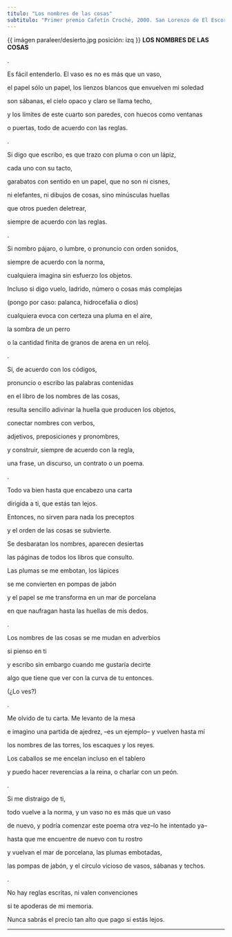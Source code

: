 ```yaml
---
titulo: "Los nombres de las cosas"
subtitulo: "Primer premio Cafetín Croché, 2000. San Lorenzo de El Escorial (Madrid)"
---
```

{{ imágen paraleer/desierto.jpg posición: izq }} **LOS NOMBRES DE LAS COSAS**

.

Es fácil entenderlo. El vaso es no es más que un vaso,

el papel sólo un papel, los lienzos blancos que envuelven mi soledad

son sábanas, el cielo opaco y claro se llama techo,

y los límites de este cuarto son paredes, con huecos como ventanas

o puertas, todo de acuerdo con las reglas.

.

Si digo que escribo, es que trazo con pluma o con un lápiz,

cada uno con su tacto,

garabatos con sentido en un papel, que no son ni cisnes,

ni elefantes, ni dibujos de cosas, sino minúsculas huellas

que otros pueden deletrear,

siempre de acuerdo con las reglas.

.

Si nombro pájaro, o lumbre, o pronuncio con orden sonidos,

siempre de acuerdo con la norma,

cualquiera imagina sin esfuerzo los objetos.

Incluso si digo vuelo, ladrido, número o cosas más complejas

(pongo por caso: palanca, hidrocefalia o dios)

cualquiera evoca con certeza una pluma en el aire,

la sombra de un perro

o la cantidad finita de granos de arena en un reloj.

.

Si, de acuerdo con los códigos,

pronuncio o escribo las palabras contenidas

en el libro de los nombres de las cosas,

resulta sencillo adivinar la huella que producen los objetos,

conectar nombres con verbos,

adjetivos, preposiciones y pronombres,

y construir, siempre de acuerdo con la regla,

una frase, un discurso, un contrato o un poema.

.

Todo va bien hasta que encabezo una carta

dirigida a ti, que estás tan lejos.

Entonces, no sirven para nada los preceptos

y el orden de las cosas se subvierte.

Se desbaratan los nombres, aparecen desiertas

las páginas de todos los libros que consulto.

Las plumas se me embotan, los lápices

se me convierten en pompas de jabón

y el papel se me transforma en un mar de porcelana

en que naufragan hasta las huellas de mis dedos.

.

Los nombres de las cosas se me mudan en adverbios

si pienso en ti

y escribo sin embargo cuando me gustaría decirte

algo que tiene que ver con la curva de tu entonces.

(¿Lo ves?)

.

Me olvido de tu carta. Me levanto de la mesa

e imagino una partida de ajedrez, –es un ejemplo– y vuelven hasta mí

los nombres de las torres, los escaques y los reyes.

Los caballos se me encelan incluso en el tablero

y puedo hacer reverencias a la reina, o charlar con un peón.

.

Si me distraigo de ti,

todo vuelve a la norma, y un vaso no es más que un vaso

de nuevo, y podría comenzar este poema otra vez–lo he intentado ya–

hasta que me encuentre de nuevo con tu rostro

y vuelvan el mar de porcelana, las plumas embotadas,

las pompas de jabón, y el círculo vicioso de vasos, sábanas y techos.

.

No hay reglas escritas, ni valen convenciones

si te apoderas de mi memoria.

Nunca sabrás el precio tan alto que pago si estás lejos.

* * *
